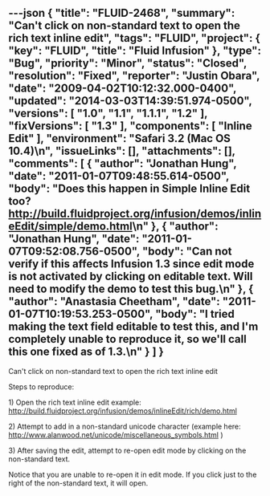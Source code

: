 ---json
{
  "title": "FLUID-2468",
  "summary": "Can't click on non-standard text to open the rich text inline edit",
  "tags": "FLUID",
  "project": {
    "key": "FLUID",
    "title": "Fluid Infusion"
  },
  "type": "Bug",
  "priority": "Minor",
  "status": "Closed",
  "resolution": "Fixed",
  "reporter": "Justin Obara",
  "date": "2009-04-02T10:12:32.000-0400",
  "updated": "2014-03-03T14:39:51.974-0500",
  "versions": [
    "1.0",
    "1.1",
    "1.1.1",
    "1.2"
  ],
  "fixVersions": [
    "1.3"
  ],
  "components": [
    "Inline Edit"
  ],
  "environment": "Safari 3.2 (Mac OS 10.4)\n",
  "issueLinks": [],
  "attachments": [],
  "comments": [
    {
      "author": "Jonathan Hung",
      "date": "2011-01-07T09:48:55.614-0500",
      "body": "Does this happen in Simple Inline Edit too? <http://build.fluidproject.org/infusion/demos/inlineEdit/simple/demo.html>\n"
    },
    {
      "author": "Jonathan Hung",
      "date": "2011-01-07T09:52:08.756-0500",
      "body": "Can not verify if this affects Infusion 1.3 since edit mode is not activated by clicking on editable text. Will need to modify the demo to test this bug.\n"
    },
    {
      "author": "Anastasia Cheetham",
      "date": "2011-01-07T10:19:53.253-0500",
      "body": "I tried making the text field editable to test this, and I'm completely unable to reproduce it, so we'll call this one fixed as of 1.3.\n"
    }
  ]
}
---
Can't click on non-standard text to open the rich text inline edit

Steps to reproduce:

1\) Open the rich text inline edit example: <http://build.fluidproject.org/infusion/demos/inlineEdit/rich/demo.html>

2\) Attempt to add in a non-standard unicode character (example here: <http://www.alanwood.net/unicode/miscellaneous_symbols.html> )

3\) After saving the edit, attempt to re-open edit mode by clicking on the non-standard text.

Notice that you are unable to re-open it in edit mode. If you click just to the right of the non-standard text, it will open.

        